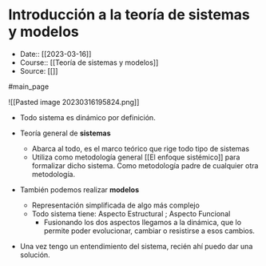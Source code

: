 # Introducción a la teoría de sistemas y modelos

- Date:: [[2023-03-16]] 
- Course:: [[Teoría de sistemas y modelos]]
- Source: [[]]

#main_page 

![[Pasted image 20230316195824.png]]

- Todo sistema es dinámico por definición.
- Teoría general de **sistemas**
	- Abarca al todo, es el marco teórico que rige todo tipo de sistemas
	- Utiliza como metodología general [[El enfoque sistémico]] para formalizar dicho sistema. Como metodología padre de cualquier otra metodología.

- También podemos realizar **modelos**
	- Representación simplificada de algo más complejo
	- Todo sistema tiene: Aspecto Estructural ; Aspecto Funcional
		- Fusionando los dos aspectos llegamos a la dinámica, que lo permite poder evolucionar, cambiar o resistirse a esos cambios.

- Una vez tengo un entendimiento del sistema, recién ahí puedo dar una solución. 
